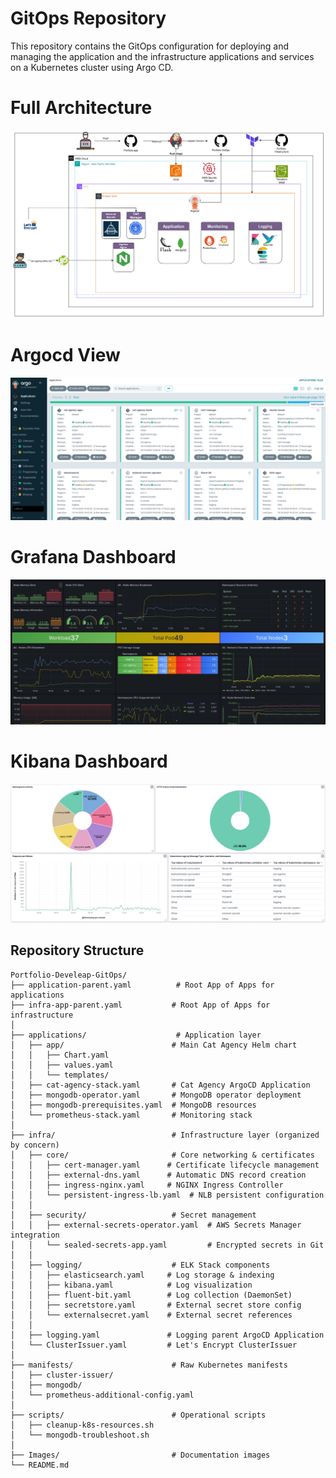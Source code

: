 # GitOps Repository

This repository contains the GitOps configuration for deploying and managing the application and the infrastructure applications and services on a Kubernetes cluster using Argo CD.


# Full Architecture

![Full Architecture](Images/Full_architecture.png)

# Argocd View

![Argocd](Images/Argocd.png)
# Grafana Dashboard
![alt text](Images/grafana.png)

# Kibana Dashboard
![alt text](Images/temp_kibana.png)


## Repository Structure

```
Portfolio-Develeap-GitOps/
├── application-parent.yaml          # Root App of Apps for applications
├── infra-app-parent.yaml           # Root App of Apps for infrastructure
│
├── applications/                    # Application layer
│   ├── app/                        # Main Cat Agency Helm chart
│   │   ├── Chart.yaml
│   │   ├── values.yaml
│   │   └── templates/
│   ├── cat-agency-stack.yaml       # Cat Agency ArgoCD Application
│   ├── mongodb-operator.yaml       # MongoDB operator deployment
│   ├── mongodb-prerequisites.yaml  # MongoDB resources
│   └── prometheus-stack.yaml       # Monitoring stack
│
├── infra/                          # Infrastructure layer (organized by concern)
│   ├── core/                       # Core networking & certificates
│   │   ├── cert-manager.yaml      # Certificate lifecycle management
│   │   ├── external-dns.yaml      # Automatic DNS record creation
│   │   ├── ingress-nginx.yaml     # NGINX Ingress Controller
│   │   └── persistent-ingress-lb.yaml  # NLB persistent configuration
│   │
│   ├── security/                   # Secret management
│   │   ├── external-secrets-operator.yaml  # AWS Secrets Manager integration
│   │   └── sealed-secrets-app.yaml         # Encrypted secrets in Git
│   │
│   ├── logging/                    # ELK Stack components
│   │   ├── elasticsearch.yaml     # Log storage & indexing
│   │   ├── kibana.yaml            # Log visualization
│   │   ├── fluent-bit.yaml        # Log collection (DaemonSet)
│   │   ├── secretstore.yaml       # External secret store config
│   │   └── externalsecret.yaml    # External secret references
│   │
│   ├── logging.yaml               # Logging parent ArgoCD Application
│   └── ClusterIssuer.yaml         # Let's Encrypt ClusterIssuer
│
├── manifests/                      # Raw Kubernetes manifests
│   ├── cluster-issuer/
│   ├── mongodb/
│   └── prometheus-additional-config.yaml
│
├── scripts/                        # Operational scripts
│   ├── cleanup-k8s-resources.sh
│   └── mongodb-troubleshoot.sh
│
├── Images/                         # Documentation images
└── README.md
```



